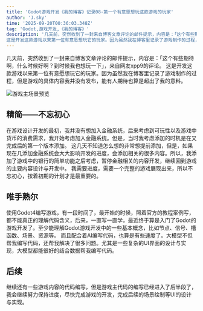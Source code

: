 ```yaml
---
title: 'Godot游戏开发《我的博客》记录08-第一个有意愿想玩这款游戏的玩家'
author: 'J.sky'
time: '2025-09-20T00:36:03.348Z'
tag: 'Godot,游戏开发,《我的博客》'
description: '几天前，突然收到了一封来自博客文章评论的邮件提示，内容是：「这个有些期待啊，什么时候好啊？到时候我也想玩一下」，来自网友xpp9的评论。
这是开发这款游戏以来第一位有意愿想玩它的玩家。因为虽然我在博客里记录了游戏制作的过程，但是游戏的具体内容我并没有发布，能有人期待也算是超出了我的意料。'
---
```


几天前，突然收到了一封来自博客文章评论的邮件提示，内容是：「这个有些期待啊，什么时候好啊？到时候我也想玩一下」，来自网友xpp9的评论。
这是开发这款游戏以来第一位有意愿想玩它的玩家。因为虽然我在博客里记录了游戏制作的过程，但是游戏的具体内容我并没有发布，能有人期待也算是超出了我的意料。

![游戏主场景预览](https://www.suiyan.cc/assets/images/2025/Snipaste_2025-09-20_08-35-20.jpg)


## 精简——不忘初心

在游戏设计开发的最初，我并没有想加入金融系统，后来考虑到可玩性以及游戏中货币的消费需求，我开始考虑加入金融系统。但是，当时我考虑添加的时机是在又完成后的第一个版本添加。
这几天不知道怎么想的非常想提前添加，但是，如果现在几添加金融系统会大大影响开发的进度，会添加相关的很多内容。所以，我添加了游戏中的银行的简单功能之后考虑，暂停金融相关的内容开发，继续回到游戏的主要内容设计与开发中。
我需要进度，需要一个完整的游戏展现出来，所以不忘初心，按着初期的计划才是最重要的。

## 唯手熟尔

使用Godot4编写游戏，有一段时间了，最开始的时候，照着官方的教程案例写，都不能真正的理解代码含义，后来，一直写一直学，最近终于算是入门了Godot的游戏开发了。至少能理解Godot游戏开发中的一些基本概念，比如节点、信号、槽函数、场景、资源等。
而且配合着AI编写代码，也算是有些速度了。大模型不但帮我编写代码，还帮我解决了很多问题。尤其是一些复杂的UI界面的设计与实现，大模型都能很好的结合数据帮我编写代码。

## 后续

继续还有一些游戏内容的代码编写，但是游戏主代码的编写已经进入了后半段了，我会继续努力保持进度，尽快完成游戏的开发，完成后续的场景绘制等UI的设计与实现。